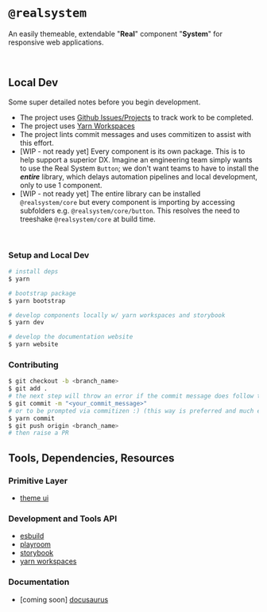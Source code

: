 # `@realsystem`

An easily themeable, extendable "**Real**" component "**System**" for responsive web applications.

<br />

## Local Dev

Some super detailed notes before you begin development.

- The project uses [Github Issues/Projects](https://github.com/bigwoof91/realsystem/issues) to track work to be completed.
- The project uses [Yarn Workspaces](https://yarnpkg.com/features/workspaces)
- The project lints commit messages and uses commitizen to assist with this effort.
- [WIP - not ready yet] Every component is its own package. This is to help support a superior DX. Imagine an engineering team simply wants to use the Real System `Button`; we don't want teams to have to install the **_entire_** library, which delays automation pipelines and local development, only to use 1 component.
- [WIP - not ready yet] The entire library can be installed `@realsystem/core` but every component is importing by accessing subfolders e.g. `@realsystem/core/button`. This resolves the need to treeshake `@realsystem/core` at build time.

<br />

### Setup and Local Dev

```bash
# install deps
$ yarn 

# bootstrap package
$ yarn bootstrap

# develop components locally w/ yarn workspaces and storybook
$ yarn dev

# develop the documentation website
$ yarn website
```

### Contributing

```bash
$ git checkout -b <branch_name>
$ git add .
# the next step will throw an error if the commit message does follow these [conventions](https://github.com/conventional-changelog/commitlint/tree/master/@commitlint/config-conventional)
$ git commit -m "<your_commit_message>"
# or to be prompted via commitizen :) (this way is preferred and much easier)
$ yarn commit
$ git push origin <branch_name>
# then raise a PR
```

## Tools, Dependencies, Resources

### Primitive Layer

- [theme ui](https://theme-ui.com/)

### Development and Tools API

- [esbuild](https://esbuild.github.io/)
- [playroom]()
- [storybook](https://storybook.js.org/)
- [yarn workspaces](https://yarnpkg.com/features/workspaces)

### Documentation

- [coming soon] [docusaurus]()
